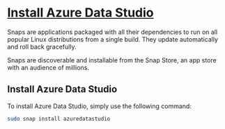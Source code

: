 # **[Install Azure Data Studio](https://snapcraft.io/install/azuredatastudio/ubuntu)**

Snaps are applications packaged with all their dependencies to run on all popular Linux distributions from a single build. They update automatically and roll back gracefully.

Snaps are discoverable and installable from the Snap Store, an app store with an audience of millions.

## Install Azure Data Studio

To install Azure Data Studio, simply use the following command:

```bash
sudo snap install azuredatastudio
```
